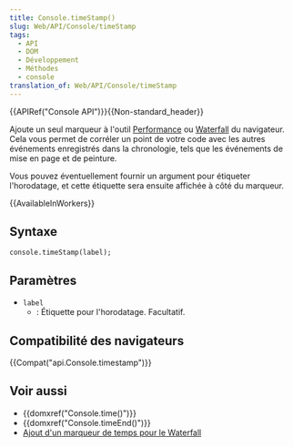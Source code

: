```yaml
---
title: Console.timeStamp()
slug: Web/API/Console/timeStamp
tags:
  - API
  - DOM
  - Développement
  - Méthodes
  - console
translation_of: Web/API/Console/timeStamp
---
```

{{APIRef("Console API")}}{{Non-standard_header}}

Ajoute un seul marqueur à l'outil [Performance](https://developers.google.com/web/tools/chrome-devtools/evaluate-performance/reference) ou [Waterfall](/fr/docs/Outils/Performance/Waterfall) du navigateur. Cela vous permet de corréler un point de votre code avec les autres événements enregistrés dans la chronologie, tels que les événements de mise en page et de peinture.

Vous pouvez éventuellement fournir un argument pour étiqueter l'horodatage, et cette étiquette sera ensuite affichée à côté du marqueur.

{{AvailableInWorkers}}

## Syntaxe

    console.timeStamp(label);

## Paramètres

- `label`
  - : Étiquette pour l'horodatage. Facultatif.

## Compatibilité des navigateurs

{{Compat("api.Console.timestamp")}}

## Voir aussi

- {{domxref("Console.time()")}}
- {{domxref("Console.timeEnd()")}}
- [Ajout d'un marqueur de temps pour le Waterfall](/fr/docs/Outils/Performance/Waterfall#Marqueurs_de_temps)

